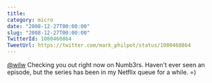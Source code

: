 ```yaml
---
title: 
category: micro
date: "2008-12-27T00:00:00"
slug: "2008-12-27T00:00:00"
TwitterId: 1080460864
TweetUrl: https://twitter.com/mark_philpot/status/1080460864
---
```


[@wilw](https://twitter.com/wilw) Checking you out right now on Numb3rs. Haven't
ever seen an episode, but the series has been in my Netflix queue for a while.
=)
